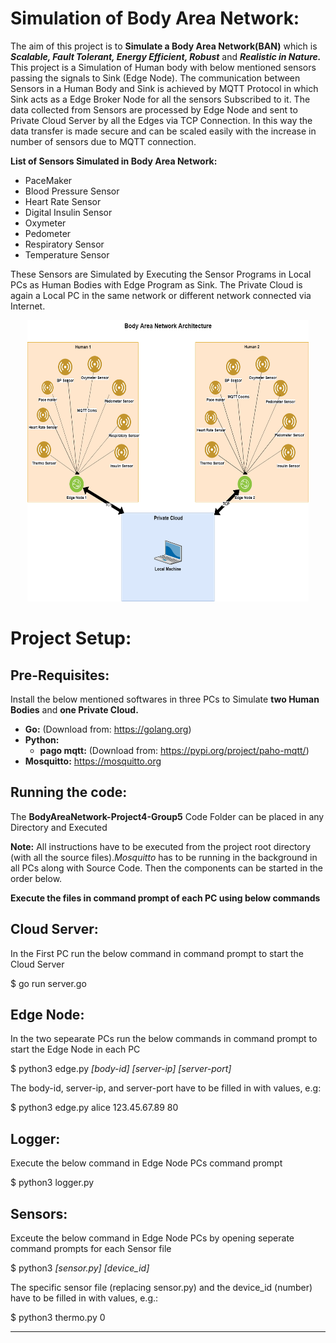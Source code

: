 # Simulation of Body Area Network:
The aim of this project is to **Simulate a Body Area Network(BAN)** which is ***Scalable, Fault Tolerant, Energy Efficient, Robust*** and ***Realistic in Nature.*** This project is a Simulation of Human body with below mentioned sensors passing the signals to Sink (Edge Node). The communication between Sensors in a Human Body and Sink is achieved by MQTT Protocol in which Sink acts as a Edge Broker Node for all the sensors Subscribed to it. The data collected from Sensors are processed by Edge Node and sent to Private Cloud Server by all the Edges via TCP Connection. In this way the data transfer is made secure and can be scaled easily with the increase in number of sensors due to MQTT connection.

**List of Sensors Simulated in Body Area Network:**

* PaceMaker
* Blood Pressure Sensor
* Heart Rate Sensor
* Digital Insulin Sensor
* Oxymeter
* Pedometer
* Respiratory Sensor
* Temperature Sensor

These Sensors are Simulated by Executing the Sensor Programs in Local PCs as Human Bodies with Edge Program as Sink. The Private Cloud is again a Local PC in the same network or different network connected via Internet.

<p align="center">
  <img src="BAN Architecture Final.png" width="450" height="450" alt="accessibility text">
</p>

# Project Setup:
## Pre-Requisites:

Install the below mentioned softwares in three PCs to Simulate **two Human Bodies** and **one Private Cloud.**

- **Go:** (Download from: https://golang.org)
- **Python:**
  - **pago mqtt:** (Download from: https://pypi.org/project/paho-mqtt/)
- **Mosquitto:** https://mosquitto.org

## Running the code:

The **BodyAreaNetwork-Project4-Group5** Code Folder can be placed in any Directory and Executed

**Note:** All instructions have to be executed from the project root directory (with all the source files).*Mosquitto* has to be running in the background in all PCs along with Source Code. Then the components can be started in the order below. 

**Execute the files in command prompt of each PC using below commands**

## Cloud Server: 

In the First PC run the below command in command prompt to start the Cloud Server

$ go run server.go

## Edge Node: 

In the two sepearate PCs run the below commands in command prompt to start the Edge Node in each PC

$ python3 edge.py *[body-id]* *[server-ip]* *[server-port]*

The body-id, server-ip, and server-port have to be filled in with values, e.g:

$ python3 edge.py alice 123.45.67.89 80

## Logger: 

Execute the below command in Edge Node PCs command prompt

$ python3 logger.py

## Sensors: 

Exceute the below command in Edge Node PCs by opening seperate command prompts for each Sensor file

$ python3 *[sensor.py]* *[device_id]*

The specific sensor file (replacing sensor.py) and the device_id (number) have to be filled in with values, e.g.:

$ python3 thermo.py 0

- - - -


